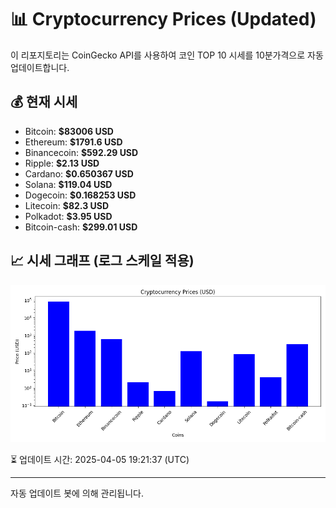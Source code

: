 
# 📊 Cryptocurrency Prices (Updated)

이 리포지토리는 CoinGecko API를 사용하여 코인 TOP 10 시세를 10분가격으로 자동 업데이트합니다.

## 💰 현재 시세
- Bitcoin: **$83006 USD**
- Ethereum: **$1791.6 USD**
- Binancecoin: **$592.29 USD**
- Ripple: **$2.13 USD**
- Cardano: **$0.650367 USD**
- Solana: **$119.04 USD**
- Dogecoin: **$0.168253 USD**
- Litecoin: **$82.3 USD**
- Polkadot: **$3.95 USD**
- Bitcoin-cash: **$299.01 USD**

## 📈 시세 그래프 (로그 스케일 적용)
![Crypto Prices](crypto_prices.png)

⏳ 업데이트 시간: 2025-04-05 19:21:37 (UTC)

---
자동 업데이트 봇에 의해 관리됩니다.
